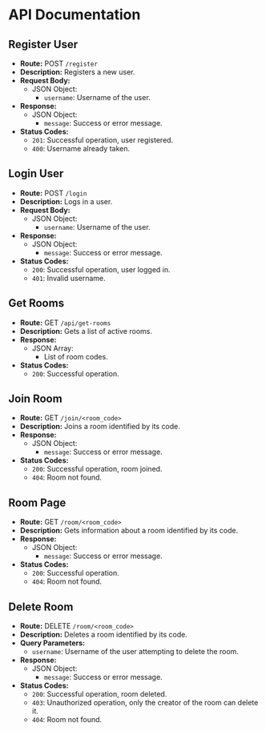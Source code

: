 # API Documentation

## Register User
- **Route:** POST `/register`
- **Description:** Registers a new user.
- **Request Body:**
  - JSON Object:
    - `username`: Username of the user.
- **Response:**
  - JSON Object:
    - `message`: Success or error message.
- **Status Codes:**
  - `201`: Successful operation, user registered.
  - `400`: Username already taken.

## Login User
- **Route:** POST `/login`
- **Description:** Logs in a user.
- **Request Body:**
  - JSON Object:
    - `username`: Username of the user.
- **Response:**
  - JSON Object:
    - `message`: Success or error message.
- **Status Codes:**
  - `200`: Successful operation, user logged in.
  - `401`: Invalid username.

## Get Rooms
- **Route:** GET `/api/get-rooms`
- **Description:** Gets a list of active rooms.
- **Response:**
  - JSON Array:
    - List of room codes.
- **Status Codes:**
  - `200`: Successful operation.

## Join Room
- **Route:** GET `/join/<room_code>`
- **Description:** Joins a room identified by its code.
- **Response:**
  - JSON Object:
    - `message`: Success or error message.
- **Status Codes:**
  - `200`: Successful operation, room joined.
  - `404`: Room not found.

## Room Page
- **Route:** GET `/room/<room_code>`
- **Description:** Gets information about a room identified by its code.
- **Response:**
  - JSON Object:
    - `message`: Success or error message.
- **Status Codes:**
  - `200`: Successful operation.
  - `404`: Room not found.

## Delete Room
- **Route:** DELETE `/room/<room_code>`
- **Description:** Deletes a room identified by its code.
- **Query Parameters:**
  - `username`: Username of the user attempting to delete the room.
- **Response:**
  - JSON Object:
    - `message`: Success or error message.
- **Status Codes:**
  - `200`: Successful operation, room deleted.
  - `403`: Unauthorized operation, only the creator of the room can delete it.
  - `404`: Room not found.